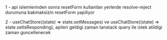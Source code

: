 1 - api islemlerinden sonra resetForm kullanilan yerlerde resolve-reject durumuna bakmaksizin resetForm yapiliyor

2 - useChatStore((state) => state.setMessages) ve useChatStore((state) => state.setIsResponding), apileri geldigi zaman tanstack query ile istek atildigi zaman guncellenecek
